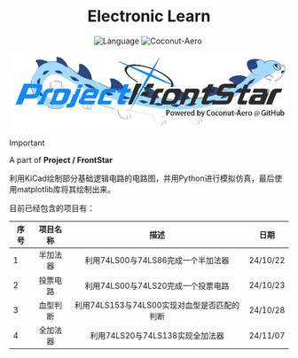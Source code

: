 # <div align="center"> Electronic Learn </div>


<div align="center">
 <img src="https://img.shields.io/badge/Python-3776AB?logo=python&logoColor=white" alt="Language">
 <img src="https://img.shields.io/badge/Coconut-Aero-blue" alt="Coconut-Aero">
 <img src="https://img.shields.io/badge/PyCharm-000000.svg?logo=pycharm&logoColor=ffffff" alt="">
</div>

<p align="center">
    <img src="https://raw.githubusercontent.com/Coconut-Aero/Coconut-Aero/refs/heads/main/FrontStar.png" alt="Project FrontStar"> 
</p>


> [!IMPORTANT]
> A part of  **Project / FrontStar**

利用KiCad绘制部分基础逻辑电路的电路图，并用Python进行模拟仿真，最后使用matplotlib库将其绘制出来。

目前已经包含的项目有：

| 序号 | 项目名称  |              描述              |    日期    |
|----|:-----:|:----------------------------:|:--------:|
| 1  | 半加法器  |   利用74LS00与74LS86完成一个半加法器    | 24/10/22 |
| 2  | 投票电路  |   利用74LS00与74LS20完成一个投票电路    | 24/10/23 |
| 3  | 血型判断  | 利用74LS153与74LS00实现对血型是否匹配的判断 | 24/10/28 |
| 4  | 全加法器  |    利用74LS20与74LS138实现全加法器    | 24/11/07 |